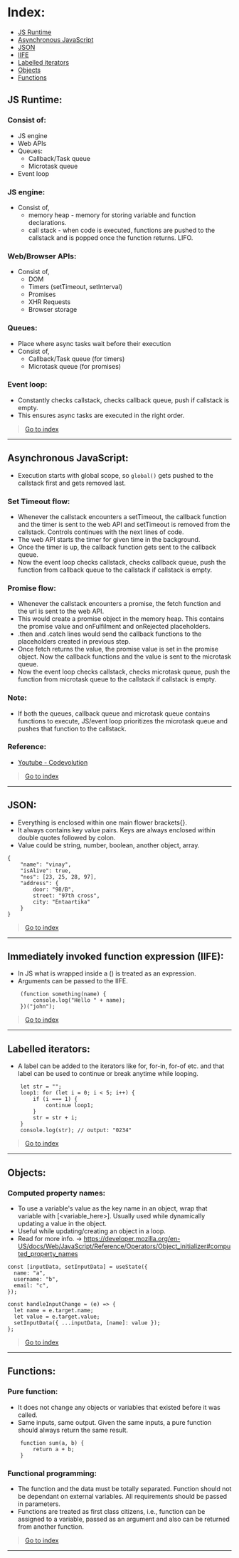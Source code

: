 # Index:

- [JS Runtime](#js-runtime)
- [Asynchronous JavaScript](#asynchronous-javascript)
- [JSON](#json)
- [IIFE](#iife)
- [Labelled iterators](#labelled-iterators)
- [Objects](#objects)
- [Functions](#functions)

## JS Runtime:

### Consist of:

- JS engine
- Web APIs
- Queues:
  - Callback/Task queue
  - Microtask queue
- Event loop

### JS engine:

- Consist of,
  - memory heap - memory for storing variable and function declarations.
  - call stack - when code is executed, functions are pushed to the callstack and is popped once the function returns. LIFO.

### Web/Browser APIs:

- Consist of,
  - DOM
  - Timers (setTimeout, setInterval)
  - Promises
  - XHR Requests
  - Browser storage

### Queues:

- Place where async tasks wait before their execution
- Consist of,
  - Callback/Task queue (for timers)
  - Microtask queue (for promises)

### Event loop:

- Constantly checks callstack, checks callback queue, push if callstack is empty.
- This ensures async tasks are executed in the right order.

> [Go to index](#index)

---

## Asynchronous JavaScript:

- Execution starts with global scope, so `global()` gets pushed to the callstack first and gets removed last.

### Set Timeout flow:

- Whenever the callstack encounters a setTimeout, the callback function and the timer is sent to the web API and setTimeout is removed from the callstack. Controls continues with the next lines of code.
- The web API starts the timer for given time in the background.
- Once the timer is up, the callback function gets sent to the callback queue.
- Now the event loop checks callstack, checks callback queue, push the function from callback queue to the callstack if callstack is empty.

### Promise flow:

- Whenever the callstack encounters a promise, the fetch function and the url is sent to the web API.
- This would create a promise object in the memory heap. This contains the promise value and onFulfilment and onRejected placeholders.
- .then and .catch lines would send the callback functions to the placeholders created in previous step.
- Once fetch returns the value, the promise value is set in the promise object. Now the callback functions and the value is sent to the microtask queue.
- Now the event loop checks callstack, checks microtask queue, push the function from microtask queue to the callstack if callstack is empty.

### Note:

- If both the queues, callback queue and microtask queue contains functions to execute, JS/event loop prioritizes the microtask queue and pushes that function to the callstack.

### Reference:

- [Youtube - Codevolution](https://www.youtube.com/watch?v=exBgWAIeIeg)

> [Go to index](#index)

---

## JSON:

- Everything is enclosed within one main flower brackets{}.
- It always contains key value pairs. Keys are always enclosed within double quotes followed by colon.
- Value could be string, number, boolean, another object, array.

```
{
	"name": "vinay",
	"isAlive": true,
	"nos": [23, 25, 28, 97],
	"address": {
		door: "98/B",
		street: "97th cross",
		city: "Entaartika"
	}
}
```

> [Go to index](#index)

---

## Immediately invoked function expression (IIFE):

- In JS what is wrapped inside a () is treated as an expression.
- Arguments can be passed to the IIFE.

```
	(function something(name) {
		console.log("Hello " + name);
	})("john");
```

> [Go to index](#index)

---

## Labelled iterators:

- A label can be added to the iterators like for, for-in, for-of etc. and that label can be used to continue or break anytime while looping.

```
	let str = "";
	loop1: for (let i = 0; i < 5; i++) {
		if (i === 1) {
			continue loop1;
		}
		str = str + i;
	}
	console.log(str); // output: "0234"
```

> [Go to index](#index)

---

## Objects:

### Computed property names:

- To use a variable's value as the key name in an object, wrap that variable with [<variable_here>]. Usually used while dynamically updating a value in the object.
- Useful while updating/creating an object in a loop.
- Read for more info. -> https://developer.mozilla.org/en-US/docs/Web/JavaScript/Reference/Operators/Object_initializer#computed_property_names

```
const [inputData, setInputData] = useState({
  name: "a",
  username: "b",
  email: "c",
});

const handleInputChange = (e) => {
  let name = e.target.name;
  let value = e.target.value;
  setInputData({ ...inputData, [name]: value });
};
```

> [Go to index](#index)

---

## Functions:

### Pure function:

- It does not change any objects or variables that existed before it was called.
- Same inputs, same output. Given the same inputs, a pure function should always return the same result.

```
	function sum(a, b) {
		return a + b;
	}
```

### Functional programming:

- The function and the data must be totally separated. Function should not be dependant on external variables. All requirements should be passed in parameters.
- Functions are treated as first class citizens, i.e., function can be assigned to a variable, passed as an argument and also can be returned from another function.

> [Go to index](#index)

---
